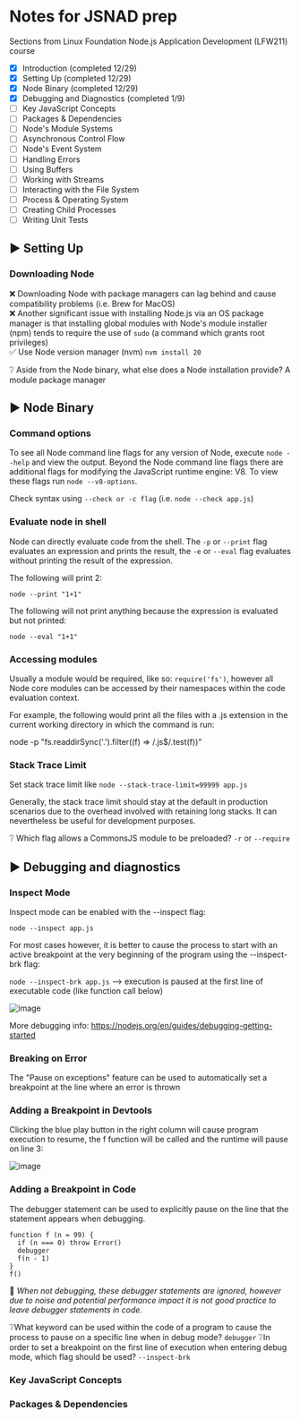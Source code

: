 # Notes for JSNAD prep

Sections from Linux Foundation Node.js Application Development (LFW211) course

- [x] Introduction (completed 12/29)
- [x] Setting Up (completed 12/29)
- [x] Node Binary (completed 12/29)
- [x] Debugging and Diagnostics (completed 1/9)
- [ ] Key JavaScript Concepts
- [ ] Packages & Dependencies
- [ ] Node's Module Systems
- [ ] Asynchronous Control Flow
- [ ] Node's Event System
- [ ] Handling Errors
- [ ] Using Buffers
- [ ] Working with Streams
- [ ] Interacting with the File System
- [ ] Process & Operating System
- [ ] Creating Child Processes
- [ ] Writing Unit Tests

## ▶︎ Setting Up 

### Downloading Node 
❌ Downloading Node with package managers can lag behind and cause compatibility problems (i.e. Brew for MacOS)<br>
❌ Another significant issue with installing Node.js via an OS package manager is that installing global modules with Node's module installer (npm) tends to require the use of `sudo` (a command which grants root privileges)<br>
✅ Use Node version manager (nvm) `nvm install 20`

❔ Aside from the Node binary, what else does a Node installation provide?
 A module package manager 

## ▶︎ Node Binary 

### Command options
To see all Node command line flags for any version of Node, execute `node --help` and view the output. Beyond the Node command line flags there are additional flags for modifying the JavaScript runtime engine: V8. To view these flags run `node --v8-options`.

Check syntax using `--check or -c flag` (i.e. `node --check app.js`)

### Evaluate node in shell
Node can directly evaluate code from the shell. The `-p` or `--print` flag evaluates an expression and prints the result, the `-e` or `--eval` flag evaluates without printing the result of the expression.

The following will print 2:

`node --print "1+1"`

The following will not print anything because the expression is evaluated but not printed:

`node --eval "1+1"`

### Accessing modules
Usually a module would be required, like so: `require('fs')`, however all Node core modules can be accessed by their namespaces within the code evaluation context.

For example, the following would print all the files with a .js extension in the current working directory in which the command is run:

node -p "fs.readdirSync('.').filter((f) => /.js$/.test(f))"

### Stack Trace Limit
Set stack trace limit like `node --stack-trace-limit=99999 app.js`

Generally, the stack trace limit should stay at the default in production scenarios due to the overhead involved with retaining long stacks. It can nevertheless be useful for development purposes.

❔ Which flag allows a CommonsJS module to be preloaded? `-r` or `--require`

## ▶︎ Debugging and diagnostics 

### Inspect Mode 
Inspect mode can be enabled with the --inspect flag:

`node --inspect app.js`

For most cases however, it is better to cause the process to start with an active breakpoint at the very beginning of the program using the --inspect-brk flag:

`node --inspect-brk app.js` --> execution is paused at the first line of executable code (like function call below)

![image](https://github.com/malwoodsantoro/jsnad-study-guide/assets/19801577/5e1ae698-0c76-4b8d-81ef-d7cd046afdf6)

More debugging info: https://nodejs.org/en/guides/debugging-getting-started

### Breaking on Error
The "Pause on exceptions" feature can be used to automatically set a breakpoint at the line where an error is thrown

### Adding a Breakpoint in Devtools
Clicking the blue play button in the right column will cause program execution to resume, the f function will be called and the runtime will pause on line 3:

![image](https://github.com/malwoodsantoro/jsnad-study-guide/assets/19801577/94ebcf26-402d-4118-92e8-de8b8d95caa0)

### Adding a Breakpoint in Code

The debugger statement can be used to explicitly pause on the line that the statement appears when debugging.

```
function f (n = 99) {
  if (n === 0) throw Error()
  debugger
  f(n - 1)
}
f()
```

💭 _When not debugging, these debugger statements are ignored, however due to noise and potential performance impact it is not good practice to leave debugger statements in code._

❔What keyword can be used within the code of a program to cause the process to pause on a specific line when in debug mode? `debugger`
❔In order to set a breakpoint on the first line of execution when entering debug mode, which flag should be used? `--inspect-brk`

### Key JavaScript Concepts

### Packages & Dependencies

